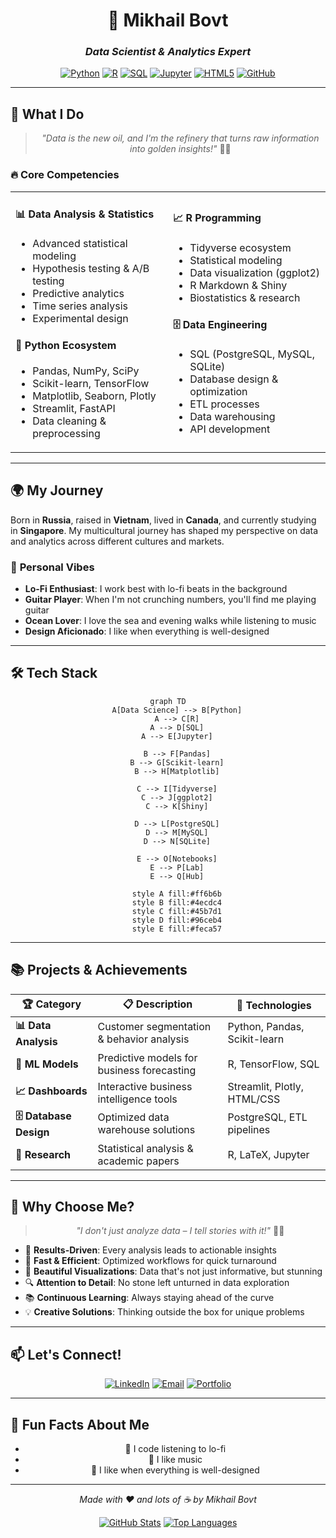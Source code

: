 <div align="center">
  
  # 🚀 **Mikhail Bovt** 
  
  ### *Data Scientist & Analytics Expert*
  
  [![Python](https://img.shields.io/badge/Python-3776AB?style=for-the-badge&logo=python&logoColor=white)](https://python.org)
  [![R](https://img.shields.io/badge/R-276DC3?style=for-the-badge&logo=r&logoColor=white)](https://r-project.org)
  [![SQL](https://img.shields.io/badge/SQL-4479A1?style=for-the-badge&logo=mysql&logoColor=white)](https://www.mysql.com/)
  [![Jupyter](https://img.shields.io/badge/Jupyter-F37626?style=for-the-badge&logo=jupyter&logoColor=white)](https://jupyter.org/)
  [![HTML5](https://img.shields.io/badge/HTML5-E34F26?style=for-the-badge&logo=html5&logoColor=white)](https://developer.mozilla.org/en-US/docs/Web/HTML)
  [![GitHub](https://img.shields.io/badge/GitHub-100000?style=for-the-badge&logo=github&logoColor=white)](https://github.com/mikhailbovt)
  
</div>

---

## 🎯 **What I Do**

<div align="center">
  
  > *"Data is the new oil, and I'm the refinery that turns raw information into golden insights!"* 🎯✨
  
</div>

### 🔥 **Core Competencies**

<table>
<tr>
<td width="50%">

#### 📊 **Data Analysis & Statistics**
- Advanced statistical modeling
- Hypothesis testing & A/B testing
- Predictive analytics
- Time series analysis
- Experimental design

#### 🐍 **Python Ecosystem**
- Pandas, NumPy, SciPy
- Scikit-learn, TensorFlow
- Matplotlib, Seaborn, Plotly
- Streamlit, FastAPI
- Data cleaning & preprocessing

</td>
<td width="50%">

#### 📈 **R Programming**
- Tidyverse ecosystem
- Statistical modeling
- Data visualization (ggplot2)
- R Markdown & Shiny
- Biostatistics & research

#### 🗄️ **Data Engineering**
- SQL (PostgreSQL, MySQL, SQLite)
- Database design & optimization
- ETL processes
- Data warehousing
- API development

</td>
</tr>
</table>

---

## 🌍 **My Journey**

Born in **Russia**, raised in **Vietnam**, lived in **Canada**, and currently studying in **Singapore**. My multicultural journey has shaped my perspective on data and analytics across different cultures and markets.

### 🎵 **Personal Vibes**
- **Lo-Fi Enthusiast**: I work best with lo-fi beats in the background
- **Guitar Player**: When I'm not crunching numbers, you'll find me playing guitar
- **Ocean Lover**: I love the sea and evening walks while listening to music
- **Design Aficionado**: I like when everything is well-designed

---

## 🛠️ **Tech Stack**

<div align="center">

```mermaid
graph TD
    A[Data Science] --> B[Python]
    A --> C[R]
    A --> D[SQL]
    A --> E[Jupyter]
    
    B --> F[Pandas]
    B --> G[Scikit-learn]
    B --> H[Matplotlib]
    
    C --> I[Tidyverse]
    C --> J[ggplot2]
    C --> K[Shiny]
    
    D --> L[PostgreSQL]
    D --> M[MySQL]
    D --> N[SQLite]
    
    E --> O[Notebooks]
    E --> P[Lab]
    E --> Q[Hub]
    
    style A fill:#ff6b6b
    style B fill:#4ecdc4
    style C fill:#45b7d1
    style D fill:#96ceb4
    style E fill:#feca57
```

</div>

---

## 📚 **Projects & Achievements**

<div align="center">

| 🏆 **Category** | 📋 **Description** | 🎨 **Technologies** |
|----------------|-------------------|---------------------|
| **📊 Data Analysis** | Customer segmentation & behavior analysis | Python, Pandas, Scikit-learn |
| **🔮 ML Models** | Predictive models for business forecasting | R, TensorFlow, SQL |
| **📈 Dashboards** | Interactive business intelligence tools | Streamlit, Plotly, HTML/CSS |
| **🗄️ Database Design** | Optimized data warehouse solutions | PostgreSQL, ETL pipelines |
| **📝 Research** | Statistical analysis & academic papers | R, LaTeX, Jupyter |

</div>

---

## 🌟 **Why Choose Me?**

<div align="center">

> *"I don't just analyze data – I tell stories with it!"* 📖✨

</div>

- 🎯 **Results-Driven**: Every analysis leads to actionable insights
- 🚀 **Fast & Efficient**: Optimized workflows for quick turnaround
- 🎨 **Beautiful Visualizations**: Data that's not just informative, but stunning
- 🔍 **Attention to Detail**: No stone left unturned in data exploration
- 📚 **Continuous Learning**: Always staying ahead of the curve
- 💡 **Creative Solutions**: Thinking outside the box for unique problems

---

## 📫 **Let's Connect!**

<div align="center">

[![LinkedIn](https://img.shields.io/badge/LinkedIn-0077B5?style=for-the-badge&logo=linkedin&logoColor=white)](https://linkedin.com/in/mikhail-bovt-7366ba281/)
[![Email](https://img.shields.io/badge/Email-D14836?style=for-the-badge&logo=gmail&logoColor=white)](mailto:bovt.mikhail@mail.ru)
[![Portfolio](https://img.shields.io/badge/Portfolio-FF5722?style=for-the-badge&logo=todoist&logoColor=white)](https://mikhailbovt.github.io/mikhailbovt/)

</div>

---

## 🎉 **Fun Facts About Me**

<div align="center">

- 🎵 I code listening to lo-fi
- 🌊 I like music 
- 🎨 I like when everything is well-designed

</div>


---

<div align="center">

*Made with ❤️ and lots of ☕ by Mikhail Bovt*

[![GitHub Stats](https://github-readme-stats.vercel.app/api?username=mikhailbovt&show_icons=true&theme=radical)](https://github.com/mikhailbovt)
[![Top Languages](https://github-readme-stats.vercel.app/api/top-langs/?username=mikhailbovt&layout=compact&theme=radical)](https://github.com/mikhailbovt)

</div>
